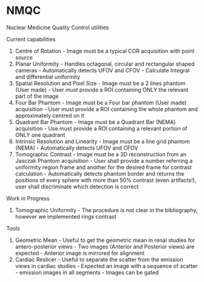 # NMQC

Nuclear Medicine Quality Control utilities

Current capabilities

  1. Centre of Rotation
    - Image must be a typical COR acquisition with point source
  2. Planar Uniformity
    - Handles octagonal, circular and rectangular shaped cameras
    - Automatically detects UFOV and CFOV
    - Calculate Integral and differential uniformity
  3. Spatial Resolution and Pixel Size
    - Image must be a 2 lines phantom (User made)
    - User must provide a ROI containing ONLY the relevant part of the image
  4. Four Bar Phantom
    - Image must be a Four bar phantom (User made) acquisition
	- User must provide a ROI containing the whole phantom and approximately centred on it
  5. Quadrant Bar Phantom
    - Image must be a Quadrant Bar (NEMA) acquisition
    - Use must provide a ROI containing a relevant portion of ONLY one quadrant 	
  6. Intrinsic Resolution and Linearity
    - Image must be a line grid phantom (NEMA)
	- Automatically detects UFOV and CFOV
  7. Tomographic Contrast
    - Image must be a 3D reconstruction from an Jasczak Phantom acquisition
	- User shall provide a number referring a uniformity region frame and another for the desired frame for contrast calculation
	- Automatically detects phantom border and returns the positions of every sphere with more than 50% contrast (even artifacts!), user shall discriminate which detection is correct
	
Work in Progress

  1. Tomographic Uniformity
    - The procedure is not clear in the bibliography, however we implemented rings contrast
	
Tools

  1. Geometric Mean
    - Useful to get the geometric mean in renal studies for antero-posterior views
	- Two images (Anterior and Posterior views) are expected
	- Anterior image is mirrored for alignment
  2. Cardiac Reslicer
    - Useful to separate the scatter from the emission views in cardiac studies
	- Expected an image with a sequence of scatter - emission images in all segments
	- Images can be gated

